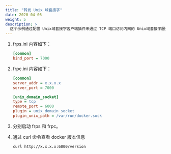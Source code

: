 ```yaml
---
title: "转发 Unix 域套接字"
date: 2020-04-05
weight: 5
description: >
  这个示例通过配置 Unix域套接字客户端插件来通过 TCP 端口访问内网的 Unix域套接字服务，例如 Docker Daemon。
---
```


1. frps.ini 内容如下：

    ```ini
    [common]
    bind_port = 7000
    ```

2. frpc.ini 内容如下：

    ```ini
    [common]
    server_addr = x.x.x.x
    server_port = 7000

    [unix_domain_socket]
    type = tcp
    remote_port = 6000
    plugin = unix_domain_socket
    plugin_unix_path = /var/run/docker.sock
    ```

3. 分别启动 frps 和 frpc。

4. 通过 curl 命令查看 docker 版本信息

    `curl http://x.x.x.x:6000/version`
